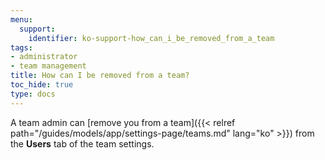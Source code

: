 ```yaml
---
menu:
  support:
    identifier: ko-support-how_can_i_be_removed_from_a_team
tags:
- administrator
- team management
title: How can I be removed from a team?
toc_hide: true
type: docs
---
```


A team admin can [remove you from a team]({{< relref path="/guides/models/app/settings-page/teams.md" lang="ko" >}})  from the **Users** tab of the team settings.